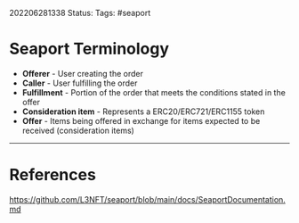 202206281338
Status: 
Tags: #seaport 

# Seaport Terminology

- **Offerer** - User creating the order
- **Caller** - User fulfilling the order
- **Fulfillment** - Portion of the order that meets the conditions stated in the offer
- **Consideration item** - Represents a ERC20/ERC721/ERC1155 token
- **Offer** - Items being offered in exchange for items expected to be received (consideration items)






---
# References
https://github.com/L3NFT/seaport/blob/main/docs/SeaportDocumentation.md
